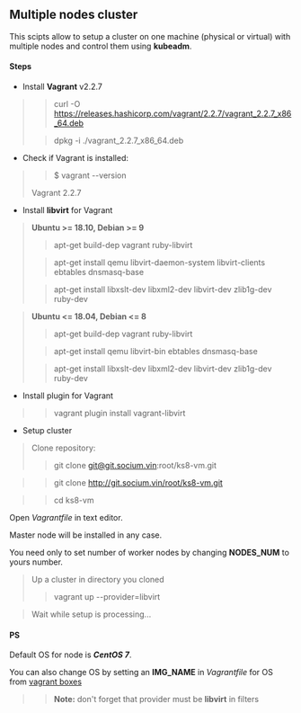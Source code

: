 ## Multiple nodes cluster

This scipts allow to setup a cluster on one machine (physical or virtual) with multiple nodes and control them using **kubeadm**.

#### Steps

- Install **Vagrant** v2.2.7
>> curl -O https://releases.hashicorp.com/vagrant/2.2.7/vagrant_2.2.7_x86_64.deb
>
> >dpkg -i ./vagrant_2.2.7_x86_64.deb

- Check if Vagrant is installed:
>> $ vagrant --version
>
> Vagrant 2.2.7

- Install **libvirt** for Vagrant
> __Ubuntu >= 18.10, 
> Debian >= 9__
>> apt-get build-dep vagrant ruby-libvirt
>
>> apt-get install qemu libvirt-daemon-system libvirt-clients ebtables dnsmasq-base
>
>> apt-get install libxslt-dev libxml2-dev libvirt-dev zlib1g-dev ruby-dev

> __Ubuntu <= 18.04, 
> Debian <= 8__
>> apt-get build-dep vagrant ruby-libvirt
>
>> apt-get install qemu libvirt-bin ebtables dnsmasq-base
>
>> apt-get install libxslt-dev libxml2-dev libvirt-dev zlib1g-dev ruby-dev

- Install plugin for Vagrant
>> vagrant plugin install vagrant-libvirt

- Setup cluster
> Clone repository:
>> git clone git@git.socium.vin:root/ks8-vm.git

>> git clone http://git.socium.vin/root/ks8-vm.git

>> cd ks8-vm

Open _Vagrantfile_ in text editor. 

Master node will be installed in any case.

You need only to set number of worker nodes by changing **NODES_NUM** to yours number.

> Up a cluster in directory you cloned
>> vagrant up --provider=libvirt

> Wait while setup is processing...

#### PS

Default OS for node is **_CentOS 7_**. 

You can also change OS by setting an **IMG_NAME** in _Vagrantfile_ for OS from [vagrant boxes](https://app.vagrantup.com/boxes/search?provider=libvirt)

>> **Note:** don't forget that provider must be **libvirt** in filters